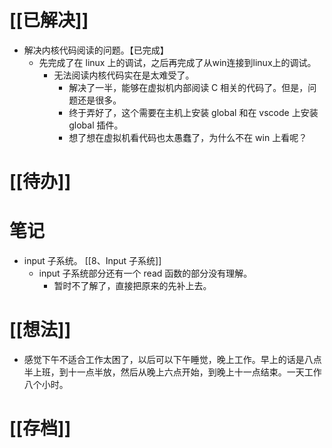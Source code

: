 # [[已解决]]
- 解决内核代码阅读的问题。【已完成】
	- 先完成了在 linux 上的调试，之后再完成了从win连接到linux上的调试。
		- 无法阅读内核代码实在是太难受了。 
			- 解决了一半，能够在虚拟机内部阅读 C 相关的代码了。但是，问题还是很多。
			- 终于弄好了，这个需要在主机上安装 global 和在 vscode 上安装 global 插件。
			- 想了想在虚拟机看代码也太愚蠢了，为什么不在 win 上看呢？
# [[待办]]

# 笔记
- input 子系统。 [[8、Input 子系统]] 
	- input 子系统部分还有一个 read 函数的部分没有理解。
		- 暂时不了解了，直接把原来的先补上去。


# [[想法]]
- 感觉下午不适合工作太困了，以后可以下午睡觉，晚上工作。早上的话是八点半上班，到十一点半放，然后从晚上六点开始，到晚上十一点结束。一天工作八个小时。

# [[存档]]